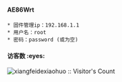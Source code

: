 #### AE86Wrt

```
* 固件管理ip：192.168.1.1  
* 用户名：root
* 密码：password (或为空)
```



<h4 align="left">访客数 :eyes:</h4>

<p align="left"><img src="https://profile-counter.glitch.me/xiangfeidexiaohuo/count.svg" alt="xiangfeidexiaohuo :: Visitor's Count" /></p>
